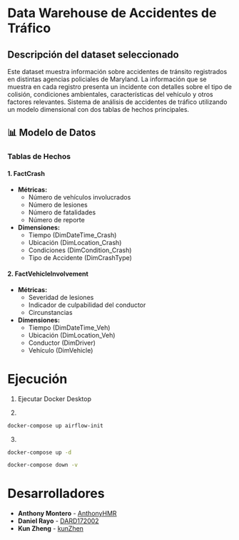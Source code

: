 # Data Warehouse de Accidentes de Tráfico

## Descripción del dataset seleccionado
Este dataset muestra información sobre accidentes de tránsito registrados en distintas agencias policiales de Maryland. La información que se muestra en cada registro presenta un incidente con detalles sobre el tipo de colisión, condiciones ambientales,  características del vehículo y otros factores relevantes.
Sistema de análisis de accidentes de tráfico utilizando un modelo dimensional con dos tablas de hechos principales.

## 📊 Modelo de Datos

### Tablas de Hechos

#### 1. FactCrash
* **Métricas:**
  * Número de vehículos involucrados
  * Número de lesiones
  * Número de fatalidades
  * Número de reporte
* **Dimensiones:**
  * Tiempo (DimDateTime_Crash)
  * Ubicación (DimLocation_Crash)
  * Condiciones (DimCondition_Crash)
  * Tipo de Accidente (DimCrashType)

#### 2. FactVehicleInvolvement
* **Métricas:**
  * Severidad de lesiones
  * Indicador de culpabilidad del conductor
  * Circunstancias
* **Dimensiones:**
  * Tiempo (DimDateTime_Veh)
  * Ubicación (DimLocation_Veh)
  * Conductor (DimDriver)
  * Vehículo (DimVehicle)

# Ejecución

1. Ejecutar Docker Desktop

2. 
```bash
docker-compose up airflow-init
```

3. 
```bash
docker-compose up -d
```

```bash
docker-compose down -v
```


# Desarrolladores

* **Anthony Montero** - [AnthonyHMR](https://github.com/AnthonyHMR)
* **Daniel Rayo** - [DARD172002](https://github.com/DARD172002)
* **Kun Zheng** - [kunZhen](https://github.com/kunZhen)
